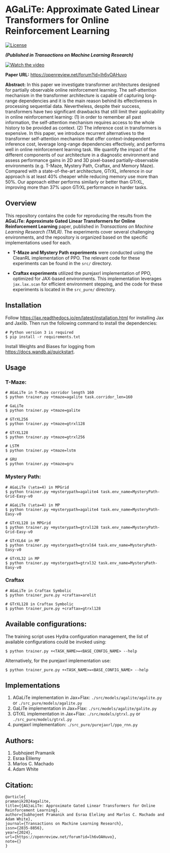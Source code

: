 # AGaLiTe: Approximate Gated Linear Transformers for Online Reinforcement Learning

[![License](https://img.shields.io/badge/License-Apache%202.0-blue.svg)](https://opensource.org/licenses/Apache-2.0)

***(Published in Transactions on Machine Learning Research)***


[![Watch the video](https://img.youtube.com/vi/-bTe48JIUds/maxresdefault.jpg)](https://www.youtube.com/watch?v=-bTe48JIUds)

**Paper URL:** https://openreview.net/forum?id=lh6vOAHuvo

**Abstract:** In this paper we investigate transformer architectures designed for partially observable online reinforcement learning. The self-attention mechanism in the transformer architecture is capable of capturing long-range dependencies and it is the main reason behind its effectiveness in processing sequential data. Nevertheless, despite their success, transformers have two significant drawbacks that still limit their applicability in online reinforcement learning: (1) in order to remember all past information, the self-attention mechanism requires access to the whole history to be provided as context. (2) The inference cost in transformers is expensive. In this paper, we introduce recurrent alternatives to the transformer self-attention mechanism that offer context-independent inference cost, leverage long-range dependencies effectively, and performs well in online reinforcement learning task. We quantify the impact of the different components of our architecture in a diagnostic environment and assess performance gains in 2D and 3D pixel-based partially-observable environments (e.g. T-Maze, Mystery Path, Craftax, and Memory Maze). Compared with a state-of-the-art architecture, GTrXL, inference in our approach is at least 40% cheaper while reducing memory use more than 50%. Our approach either performs similarly or better than GTrXL, improving more than 37% upon GTrXL performance in harder tasks.


## Overview

This repository contains the code for reproducing the results from the **AGaLiTe: Approximate Gated Linear Transformers for Online Reinforcement Learning** paper, published in *Transactions on Machine Learning Research (TMLR)*. The experiments cover several challenging environments, and the repository is organized based on the specific implementations used for each.

- **T-Maze and Mystery Path experiments** were conducted using the CleanRL implementation of PPO. The relevant code for these experiments can be found in the `src/` directory.
  
- **Craftax experiments** utilized the purejaxrl implementation of PPO, optimized for JAX-based environments. This implementation leverages `jax.lax.scan` for efficient environment stepping, and the code for these experiments is located in the `src_pure/` directory.


## Installation
Follow https://jax.readthedocs.io/en/latest/installation.html for installing Jax and Jaxlib. Then run the following command to install the dependencies:
```
# Python version 3 is required
$ pip install -r requirements.txt
```
Install Weights and Biases for logging from https://docs.wandb.ai/quickstart.

## Usage
### T-Maze:
```
# AGaLiTe in T-Maze corridor length 160
$ python trainer.py +tmaze=agalite task.corridor_len=160

# GaLiTe
$ python trainer.py +tmaze=galite

# GTrXL256
$ python trainer.py +tmaze=gtrxl128

# GTrXL128
$ python trainer.py +tmaze=gtrxl256 

# LSTM
$ python trainer.py +tmaze=lstm

# GRU
$ python trainer.py +tmaze=gru
```

### Mystery Path:
```
# AGaLiTe (\eta=4) in MPGrid
$ python trainer.py +mysterypath=agalite4 task.env_name=MysteryPath-Grid-Easy-v0

# AGaLiTe (\eta=4) in MP
$ python trainer.py +mysterypath=agalite4 task.env_name=MysteryPath-Easy-v0

# GTrXL128 in MPGrid
$ python trainer.py +mysterypath=gtrxl128 task.env_name=MysteryPath-Grid-Easy-v0

# GTrXL64 in MP
$ python trainer.py +mysterypath=gtrxl64 task.env_name=MysteryPath-Easy-v0

# GTrXL32 in MP
$ python trainer.py +mysterypath=gtrxl32 task.env_name=MysteryPath-Easy-v0
```

### Craftax
```
# AGaLiTe in Craftax Symbolic
$ python trainer_pure.py +craftax=arelit

# GTrXL128 in Craftax Symbolic
$ python trainer_pure.py +craftax=gtrxl128

```

## Available configurations:
The training script uses Hydra configuration management, the list of available configurations could be invoked using: 

```
$ python trainer.py +<TASK_NAME>=<BASE_CONFIG_NAME> --help
```

Alternatively, for the purejaxrl implementation use: 

```
$ python trainer_pure.py +<TASK_NAME>=<BASE_CONFIG_NAME> --help
```

## Implementations
1. AGaLiTe implementation in Jax+Flax: `./src/models/agalite/agalite.py` or `./src_pure/models/agalite.py`
2. GaLiTe implementation in Jax+Flax: `./src/models/agalite/galite.py`
3. GTrXL implementation in Jax+Flax: `./src/models/gtrxl.py` or `./src_pure/models/gtrxl.py`
4. purejaxrl implementation: `./src_pure/purejaxrl/ppo_rnn.py`

## Authors: 
1. Subhojeet Pramanik
2. Esraa Elilemy
3. Marlos C. Machado
4. Adam White

## Citation: 
```
@article{
pramanik2024agalite,
title={{AG}aLiTe: Approximate Gated Linear Transformers for Online Reinforcement Learning},
author={Subhojeet Pramanik and Esraa Elelimy and Marlos C. Machado and Adam White},
journal={Transactions on Machine Learning Research},
issn={2835-8856},
year={2024},
url={https://openreview.net/forum?id=lh6vOAHuvo},
note={}
}
```

